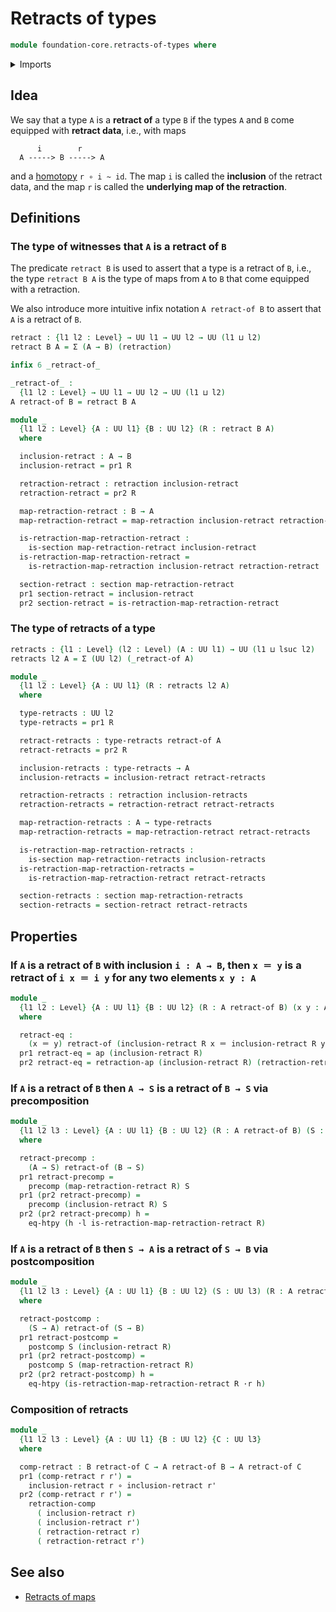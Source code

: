 # Retracts of types

```agda
module foundation-core.retracts-of-types where
```

<details><summary>Imports</summary>

```agda
open import foundation.action-on-identifications-functions
open import foundation.dependent-pair-types
open import foundation.function-extensionality
open import foundation.universe-levels
open import foundation.whiskering-homotopies-composition

open import foundation-core.function-types
open import foundation-core.identity-types
open import foundation-core.postcomposition-functions
open import foundation-core.precomposition-functions
open import foundation-core.retractions
open import foundation-core.sections
```

</details>

## Idea

We say that a type `A` is a **retract of** a type `B` if the types `A` and `B`
come equipped with **retract data**, i.e., with maps

```text
      i        r
  A -----> B -----> A
```

and a [homotopy](foundation-core.homotopies.md) `r ∘ i ~ id`. The map `i` is
called the **inclusion** of the retract data, and the map `r` is called the
**underlying map of the retraction**.

## Definitions

### The type of witnesses that `A` is a retract of `B`

The predicate `retract B` is used to assert that a type is a retract of `B`,
i.e., the type `retract B A` is the type of maps from `A` to `B` that come
equipped with a retraction.

We also introduce more intuitive infix notation `A retract-of B` to assert that
`A` is a retract of `B`.

```agda
retract : {l1 l2 : Level} → UU l1 → UU l2 → UU (l1 ⊔ l2)
retract B A = Σ (A → B) (retraction)

infix 6 _retract-of_

_retract-of_ :
  {l1 l2 : Level} → UU l1 → UU l2 → UU (l1 ⊔ l2)
A retract-of B = retract B A

module _
  {l1 l2 : Level} {A : UU l1} {B : UU l2} (R : retract B A)
  where

  inclusion-retract : A → B
  inclusion-retract = pr1 R

  retraction-retract : retraction inclusion-retract
  retraction-retract = pr2 R

  map-retraction-retract : B → A
  map-retraction-retract = map-retraction inclusion-retract retraction-retract

  is-retraction-map-retraction-retract :
    is-section map-retraction-retract inclusion-retract
  is-retraction-map-retraction-retract =
    is-retraction-map-retraction inclusion-retract retraction-retract

  section-retract : section map-retraction-retract
  pr1 section-retract = inclusion-retract
  pr2 section-retract = is-retraction-map-retraction-retract
```

### The type of retracts of a type

```agda
retracts : {l1 : Level} (l2 : Level) (A : UU l1) → UU (l1 ⊔ lsuc l2)
retracts l2 A = Σ (UU l2) (_retract-of A)

module _
  {l1 l2 : Level} {A : UU l1} (R : retracts l2 A)
  where

  type-retracts : UU l2
  type-retracts = pr1 R

  retract-retracts : type-retracts retract-of A
  retract-retracts = pr2 R

  inclusion-retracts : type-retracts → A
  inclusion-retracts = inclusion-retract retract-retracts

  retraction-retracts : retraction inclusion-retracts
  retraction-retracts = retraction-retract retract-retracts

  map-retraction-retracts : A → type-retracts
  map-retraction-retracts = map-retraction-retract retract-retracts

  is-retraction-map-retraction-retracts :
    is-section map-retraction-retracts inclusion-retracts
  is-retraction-map-retraction-retracts =
    is-retraction-map-retraction-retract retract-retracts

  section-retracts : section map-retraction-retracts
  section-retracts = section-retract retract-retracts
```

## Properties

### If `A` is a retract of `B` with inclusion `i : A → B`, then `x ＝ y` is a retract of `i x ＝ i y` for any two elements `x y : A`

```agda
module _
  {l1 l2 : Level} {A : UU l1} {B : UU l2} (R : A retract-of B) (x y : A)
  where

  retract-eq :
    (x ＝ y) retract-of (inclusion-retract R x ＝ inclusion-retract R y)
  pr1 retract-eq = ap (inclusion-retract R)
  pr2 retract-eq = retraction-ap (inclusion-retract R) (retraction-retract R)
```

### If `A` is a retract of `B` then `A → S` is a retract of `B → S` via precomposition

```agda
module _
  {l1 l2 l3 : Level} {A : UU l1} {B : UU l2} (R : A retract-of B) (S : UU l3)
  where

  retract-precomp :
    (A → S) retract-of (B → S)
  pr1 retract-precomp =
    precomp (map-retraction-retract R) S
  pr1 (pr2 retract-precomp) =
    precomp (inclusion-retract R) S
  pr2 (pr2 retract-precomp) h =
    eq-htpy (h ·l is-retraction-map-retraction-retract R)
```

### If `A` is a retract of `B` then `S → A` is a retract of `S → B` via postcomposition

```agda
module _
  {l1 l2 l3 : Level} {A : UU l1} {B : UU l2} (S : UU l3) (R : A retract-of B)
  where

  retract-postcomp :
    (S → A) retract-of (S → B)
  pr1 retract-postcomp =
    postcomp S (inclusion-retract R)
  pr1 (pr2 retract-postcomp) =
    postcomp S (map-retraction-retract R)
  pr2 (pr2 retract-postcomp) h =
    eq-htpy (is-retraction-map-retraction-retract R ·r h)
```

### Composition of retracts

```agda
module _
  {l1 l2 l3 : Level} {A : UU l1} {B : UU l2} {C : UU l3}
  where

  comp-retract : B retract-of C → A retract-of B → A retract-of C
  pr1 (comp-retract r r') =
    inclusion-retract r ∘ inclusion-retract r'
  pr2 (comp-retract r r') =
    retraction-comp
      ( inclusion-retract r)
      ( inclusion-retract r')
      ( retraction-retract r)
      ( retraction-retract r')
```

## See also

- [Retracts of maps](foundation.retracts-of-maps.md)
